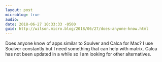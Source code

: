 ```yaml
---
layout: post
microblog: true
audio: 
date: 2018-06-27 10:33:33 -0500
guid: http://wilson.micro.blog/2018/06/27/does-anyone-know.html
---
```

Does anyone know of apps similar to Soulver and Calca for Mac? I use Soulver constantly but I need something that can help with matrix. Calca has not been updated in a while so I am looking for other alternatives.
